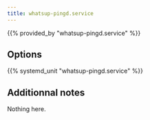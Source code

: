 ```yaml
---
title: whatsup-pingd.service
---
```


{{% provided_by "whatsup-pingd.service" %}}

## Options

{{% systemd_unit "whatsup-pingd.service" %}}

## Additionnal notes

Nothing here.